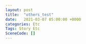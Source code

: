 ```yaml
---
layout: post
title:  "others_test"
date:   2021-03-07 05:00:00 +0000
categories: Etc
Tags: Story Etc
SceneCode: []
---
```

